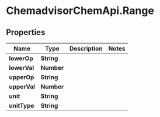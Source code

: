 # ChemadvisorChemApi.Range

## Properties
Name | Type | Description | Notes
------------ | ------------- | ------------- | -------------
**lowerOp** | **String** |  | 
**lowerVal** | **Number** |  | 
**upperOp** | **String** |  | 
**upperVal** | **Number** |  | 
**unit** | **String** |  | 
**unitType** | **String** |  | 


